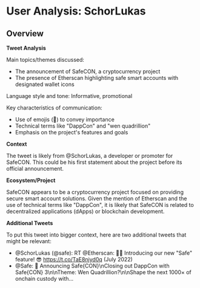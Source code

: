 # User Analysis: SchorLukas

## Overview

**Tweet Analysis**

Main topics/themes discussed:
- The announcement of SafeCON, a cryptocurrency project
- The presence of Etherscan highlighting safe smart accounts with designated wallet icons

Language style and tone: Informative, promotional

Key characteristics of communication:
- Use of emojis (📣) to convey importance
- Technical terms like "DappCon" and "wen quadrillion"
- Emphasis on the project's features and goals

**Context**

The tweet is likely from @SchorLukas, a developer or promoter for SafeCON. This could be his first statement about the project before its official announcement.

**Ecosystem/Project**

SafeCON appears to be a cryptocurrency project focused on providing secure smart account solutions. Given the mention of Etherscan and the use of technical terms like "DappCon", it is likely that SafeCON is related to decentralized applications (dApps) or blockchain development.

**Additional Tweets**

To put this tweet into bigger context, here are two additional tweets that might be relevant:

* @SchorLukas (@safe): RT @Etherscan: 🚨👀 Introducing our new "Safe" feature! 😎 https://t.co/TaE8njyd0q (July 2022)
* @Safe: 📣 Announcing Safe{CON}\nClosing out DappCon with Safe{CON} 3\n\nTheme: Wen Quadrillion?\n\nShape the next 1000× of onchain custody with…